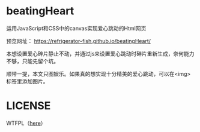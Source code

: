 # beatingHeart
运用JavaScript和CSS中的canvas实现爱心跳动的Html网页

 
预览网址：  https://refrigerator-fish.github.io/beatingHeart/

 
本想设置爱心碎片静止不动，并通过js来设置爱心跳动时碎片重新生成，奈何能力不够，只能先留个坑。

 
顺带一提，本文只图娱乐。如果真的想实现十分精美的爱心跳动，可以在\<img>标签里添加图片。

# LICENSE
WTFPL（[here](https://github.com/refrigerator-fish/beatingHeart/blob/main/LICENSE)）
